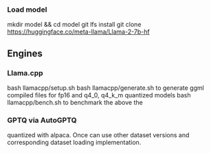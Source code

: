 ### Load model

mkdir model && cd model
git lfs install
git clone https://huggingface.co/meta-llama/Llama-2-7b-hf

## Engines

### Llama.cpp

bash llamacpp/setup.sh
bash llamacpp/generate.sh to generate ggml compiled files for fp16 and q4_0, q4_k_m quantized models
bash llamacpp/bench.sh to benchmark the above the 


### GPTQ via AutoGPTQ
quantized with alpaca. Once can use other dataset versions and corresponding dataset loading implementation.
